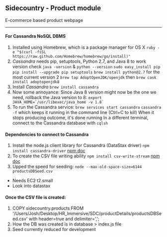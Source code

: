 ## Sidecountry - Product module
E-commerce based product webpage

---
#### For Cassandra NoSQL DBMS
  1. Installed using Homebrew, which is a package manager for OS X
    `ruby -e "$(curl -fsSL https://raw.github.com/Homebrew/homebrew/go/install)"`
  2. *Cassandra* needs pip, setuptools, Python 2.7, and Java 8 to work
      version check `java -version` & `python --version`
      `sudo easy_install pip`
      `pip install --upgrade pip setuptools`
      `brew install python@2.7` for the most current version 2
      `brew tap AdoptOpenJDK/openjdk` then `brew cask install adoptopenjdk8`
  3. Install *Cassandra* `brew install cassandra`
  4. Now some annoyance:
    Since Java 8 version might now be the one we need, rollback the Java version to 8:
    ``export JAVA_HOME=`/usr/libexec/java_home -v 1.8` ``
  5. To run the Cassandra service:
    `brew services start cassandra`
    `cassandra -f` which keeps it running in the command line (Ctrl+C to kill) When it stops producing outcome, it's done running
    In a different terminal, connect to the Cassandra database with `cqlsh`

#### Dependencies to connect to Cassandra
  1. Install the node.js client library for Cassandra (DataStax driver) `npm install cassandra-driver` [npm doc](https://www.npmjs.com/package/cassandra-driver)
  2. To create the CSV file writing ability `npm install csv-write-stream` [npm doc](https://www.npmjs.com/package/csv-write-stream)
  3. Upped the speed for seeding:
  `node --max-old-space-size=6144 productsDBSeed.csv`

  * Needs EC2 t2.small
  * Look into datastax

#### Once the CSV file is created:
  1. COPY sidecountry.products FROM '/Users/Josh/Desktop/HR_Immersive/SDC/productDetails/productsDBSeed.csv' with header=true and delimiter=',';
  2. How the DB was created is in database > index.js file
  3. Seed currently reduced for development